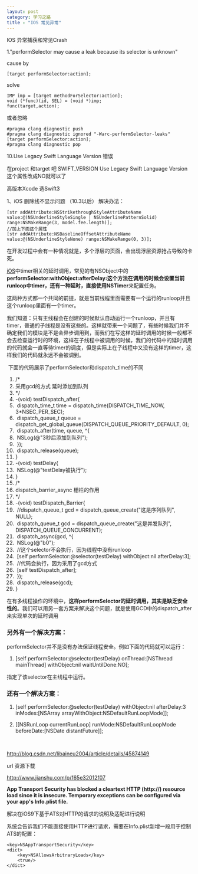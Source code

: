 ```yaml
---
layout: post
category: 学习之路
title : "IOS 常见异常"
---
```


IOS 异常捕获和常见Crash

1."performSelector may cause a leak because its selector is unknown"

cause by 

```
[target performSelector:action];
```

solve 

```
IMP imp = [target methodForSelector:action];
void (*func)(id, SEL) = (void *)imp;
func(target,action);
```

或者忽略

```
#pragma clang diagnostic push
#pragma clang diagnostic ignored "-Warc-performSelector-leaks"
[target performSelector:action];
#pragma clang diagnostic pop
```



10.Use Legacy Swift Language Version  错误    

在project  和target 吧 SWIFT_VERSION   Use Legacy Swift Language Version   这个属性改成NO就可以了

高版本Xcode 选Swift3



1、iOS 删除线不显示问题 （10.3以后） 解决办法：

```
[str addAttribute:NSStrikethroughStyleAttributeName value:@(NSUnderlineStyleSingle | NSUnderlinePatternSolid) range:NSMakeRange(3, model.fee.length)];
//加上下面这个属性
[str addAttribute:NSBaselineOffsetAttributeName value:@(NSUnderlineStyleNone) range:NSMakeRange(0, 3)];
```



在开发过程中会有一种情况就是，多个浮层的页面，会出现浮层资源抢占导致的卡死。

[iOS](http://lib.csdn.net/base/ios)中timer相关的延时调用，常见的有NSObject中的**performSelector:withObject:afterDelay:**这个方法在调用的时候会设置当前runloop中timer，还有一种延时，直接使用**NSTimer**来配置任务。

​    这两种方式都一个共同的前提，就是当前线程里面需要有一个运行的runloop并且这个runloop里面有一个timer。

​    我们知道：只有主线程会在创建的时候默认自动运行一个runloop，并且有timer，普通的子线程是没有这些的。这样就带来一个问题了，有些时候我们并不确定我们的模块是不是会异步调用到，而我们在写这样的延时调用的时候一般都不会去检查运行时的环境，这样在子线程中被调用的时候，我们的代码中的延时调用的代码就会一直等待timer的调度，但是实际上在子线程中又没有这样的timer，这样我们的代码就永远不会被调到。

​    下面的代码展示了performSelector和dispatch_time的不同

1. /* 
2. 采用gcd的方式 延时添加到队列 
3. */  
4. -(void) testDispatch_after{  
5. ​    dispatch_time_t time = dispatch_time(DISPATCH_TIME_NOW, 3*NSEC_PER_SEC);  
6. ​    dispatch_queue_t queue = dispatch_get_global_queue(DISPATCH_QUEUE_PRIORITY_DEFAULT, 0);  
7. ​    dispatch_after(time, queue, ^{  
8. ​        NSLog(@"3秒后添加到队列");  
9. ​    });  
10. ​    dispatch_release(queue);  
11. }  
12. -(void) testDelay{  
13. ​    NSLog(@"testDelay被执行");  
14. }  
15. /* 
16. dispatch_barrier_async 栅栏的作用 
17. */  
18. -(void) testDispatch_Barrier{  
19. ​    //dispatch_queue_t gcd = dispatch_queue_create("这是序列队列", NULL);  
20. ​    dispatch_queue_t gcd = dispatch_queue_create("这是并发队列", DISPATCH_QUEUE_CONCURRENT);  
21. ​    dispatch_async(gcd, ^{  
22. ​        NSLog(@"b0");  
23. ​        //这个selector不会执行，因为线程中没有runloop  
24. ​        [self performSelector:@selector(testDelay) withObject:nil afterDelay:3];  
25. ​        //代码会执行，因为采用了gcd方式  
26. ​        [self testDispatch_after];  
27. ​    });  
28. ​    dispatch_release(gcd);  
29. }  

​    在有多线程操作的环境中，**这样performSelector的延时调用，其实是缺乏安全性的**。我们可以用另一套方案来解决这个问题，就是使用GCD中的dispatch_after来实现单次的延时调用

### 另外有一个解决方案：

performSelector并不是没有办法保证线程安全。例如下面的代码就可以运行：

1. [self performSelector:@selector(testDelay) onThread:[NSThread mainThread] withObject:nil waitUntilDone:NO];  

指定了该selector在主线程中运行。

### 还有一个解决方案：

1. [self performSelector:@selector(testDelay) withObject:nil afterDelay:3 inModes:[NSArray arrayWithObject:NSDefaultRunLoopMode]];  

2. [[NSRunLoop currentRunLoop] runMode:NSDefaultRunLoopMode beforeDate:[NSDate distantFuture]];  

   ​

http://blog.csdn.net/libaineu2004/article/details/45874149





url 资源下载 

http://www.jianshu.com/p/f65e32012f07





**App Transport Security has blocked a cleartext HTTP (http://) resource load since it is insecure. Temporary exceptions can be configured via your app's Info.plist file.**



解决在iOS9下基于ATS对HTTP的请求的说明及适配进行说明

系统会告诉我们不能直接使用HTTP进行请求，需要在Info.plist新增一段用于控制ATS的配置：

```
<key>NSAppTransportSecurity</key>
<dict>
    <key>NSAllowsArbitraryLoads</key>
    <true/>
</dict>
```